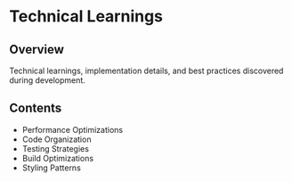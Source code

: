 # Technical Learnings

## Overview

Technical learnings, implementation details, and best practices discovered during development.

## Contents

- Performance Optimizations
- Code Organization
- Testing Strategies
- Build Optimizations
- Styling Patterns

